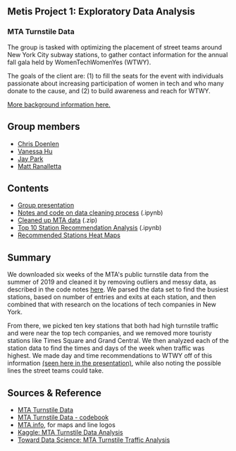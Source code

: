 ## Metis Project 1: Exploratory Data Analysis
### MTA Turnstile Data

The group is tasked with optimizing the placement of street teams around New York City subway stations, to gather contact information for the annual fall gala held by WomenTechWomenYes (WTWY). 

The goals of the client are: (1) to fill the seats for the event with individuals passionate about increasing participation of women in tech and who many donate to the cause, and (2) to build awareness and reach for WTWY.

[More background information here.](https://github.com/mattranalletta/onl20_ds4/blob/master/curriculum/project-01/project-01-introduction/project_01.md)

## Group members
- [Chris Doenlen](https://github.com/scrapfishies)
- [Vanessa Hu](https://github.com/vanessa920)
- [Jay Park](https://github.com/jcpark376)
- [Matt Ranalletta](https://github.com/mattranalletta)

## Contents
- [Group presentation](https://github.com/mattranalletta/ridge_project1_group4/blob/master/Ridge-Group4%20Presentation.pdf)
- [Notes and code on data cleaning process](https://github.com/mattranalletta/ridge_project1_group4/blob/master/data_cleaning/mta_data_cleaning.ipynb) (.ipynb)
- [Cleaned up MTA data](https://github.com/mattranalletta/ridge_project1_group4/blob/master/data_cleaning/mta_clean.zip) (.zip)
- [Top 10 Station Recommendation Analysis](https://github.com/mattranalletta/ridge_project1_group4/blob/master/mta_top_stations_analysis.ipynb) (.ipynb)
- [Recommended Stations Heat Maps](https://github.com/mattranalletta/ridge_project1_group4/tree/master/heatmaps)

## Summary

We downloaded six weeks of the MTA's public turnstile data from the summer of 2019 and cleaned it by removing outliers and messy data, as described in the code notes [here](https://github.com/mattranalletta/ridge_project1_group4/blob/master/data_cleaning/mta_data_cleaning.ipynb). We parsed the data set to find the busiest stations, based on number of entries and exits at each station, and then combined that with research on the locations of tech companies in New York. 

From there, we picked ten key stations that both had high turnstile traffic and were near the top tech companies, and we removed more touristy stations like Times Square and Grand Central. We then analyzed each of the station data to find the times and days of the week when traffic was highest. We made day and time recommendations to WTWY off of this information [(seen here in the presentation)](https://github.com/mattranalletta/ridge_project1_group4/blob/master/Ridge-Group4%20Presentation.pdf), while also noting the possible lines the street teams could take.

## Sources & Reference
- [MTA Turnstile Data](http://web.mta.info/developers/turnstile.html)
- [MTA Turnstile Data - codebook](http://web.mta.info/developers/resources/nyct/turnstile/ts_Field_Description.txt)
- [MTA.info](http://www.mta.info/nyct), for maps and line logos
- [Kaggle: MTA Turnstile Data Analysis](https://www.kaggle.com/nieyuqi/mta-turnstile-data-analysis)
- [Toward Data Science: MTA Turnstile Traffic Analysis](https://towardsdatascience.com/mta-turnstile-traffic-analysis-to-optimize-street-engagements-a7391adc4d45)
